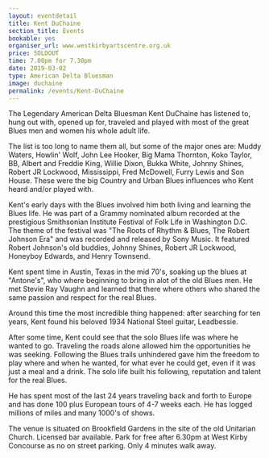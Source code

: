 ```yaml
---
layout: eventdetail
title: Kent DuChaine
section_title: Events
bookable: yes
organiser_url: www.westkirbyartscentre.org.uk
price: SOLDOUT
time: 7.00pm for 7.30pm
date: 2019-03-02
type: American Delta Bluesman
image: duchaine
permalink: /events/Kent-DuChaine
---
```


The Legendary American Delta Bluesman Kent DuChaine has listened to, hung out with, opened up for, traveled and played with most of the great Blues men and women his whole adult life.

The list is too long to name them all, but some of the major ones are:  Muddy Waters, Howlin' Wolf, John Lee Hooker, Big Mama Thornton, Koko Taylor, BB, Albert and Freddie King, Willie Dixon, Bukka White, Johnny Shines, Robert JR Lockwood, Mississippi, Fred McDowell, Furry Lewis and Son House. These were the big Country and Urban Blues influences who Kent heard and/or played with.

Kent's early days with the Blues involved him both living and learning the Blues life. He was part of a Grammy nominated album recorded at the prestigious Smithsonian Institute Festival of Folk Life in Washington D.C. The theme of the festival was "The Roots of Rhythm & Blues, The Robert Johnson Era" and was recorded and released by Sony Music. It featured
Robert Johnson's old buddies, Johnny Shines, Robert JR Lockwood, Honeyboy Edwards, and Henry Townsend.

Kent spent time in Austin, Texas in the mid 70's, soaking up the blues at "Antone's", who where beginning to bring in alot of the old Blues men. He met Stevie Ray Vaughn and learned that there where others who shared the same passion and respect for the real Blues.

Around this time the most incredible thing happened: after searching for ten years, Kent found his beloved 1934 National Steel guitar, Leadbessie.

After some time, Kent could see that the solo Blues life was where he wanted to go. Traveling the roads alone allowed him the opportunities he was seeking. Following the Blues trails unhindered gave him the freedom to play where and when he wanted, for what ever he could get, even if it was just a meal and a drink.  The solo life built his following, reputation and talent for the real Blues.

He has spent most of the last 24 years traveling back and forth to Europe and has done 100  plus European tours of 4-7 weeks each. He has logged millions of miles and many 1000's of shows.

The venue is situated on Brookfield Gardens in the site of the old Unitarian Church. Licensed bar available. Park for free after 6.30pm at West Kirby Concourse as no on street parking. Only 4 minutes walk away.
